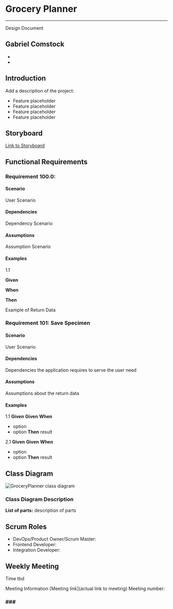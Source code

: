 # Grocery Planner

---

Design Document

Gabriel Comstock
-
-
-

## Introduction

Add a description of the project:

-	Feature placeholder
-	Feature placeholder
-	Feature placeholder
-	Feature placeholder


## Storyboard

[Link to Storyboard](https://it3048ccomsto.invisionapp.com/freehand/GroceryPlanner-znaD5UVdQ)

## Functional Requirements

### Requirement 100.0:

#### Scenario

User Scenario

#### Dependencies

Dependency Scenario

#### Assumptions

Assumption Scenario

#### Examples
1.1

**Given**

**When**

**Then**

Example of Return Data

### Requirement 101: Save Specimen

#### Scenario

User Scenario

#### Dependencies
Dependencies the application requires to serve the user need

#### Assumptions
Assumptions about the return data

#### Examples

1.1
**Given**
**Given**
**When**

-	option
-	option
**Then**  result

2.1
**Given**
**Given**
**When**

-	option
-	option
**Then** result

## Class Diagram

![GroceryPlanner class diagram](https://github.com/comstogm/GroceryPlanner/assets/110064071/3be64f85-0142-47f9-b9cb-c5fd84f30bfb)

### Class Diagram Description


**List of parts:**   description of parts


## Scrum Roles

- DevOps/Product Owner/Scrum Master:
- Frontend Developer:
- Integration Developer:

## Weekly Meeting

Time tbd

Meeting Information
[Meeting link](actual link to meeting)
Meeting number:
### ### ###








